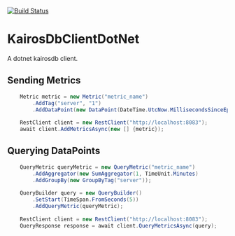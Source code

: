 [![Build Status](https://travis-ci.org/syncromatics/KairosDbClientDotNet.svg)](https://travis-ci.org/syncromatics/KairosDbClientDotNet)

# KairosDbClientDotNet

A dotnet kairosdb client.

## Sending Metrics
```c#
    Metric metric = new Metric("metric_name")
        .AddTag("server", "1")
        .AddDataPoint(new DataPoint(DateTime.UtcNow.MillisecondsSinceEpoch(), 5L);
        
    RestClient client = new RestClient("http://localhost:8083");
    await client.AddMetricsAsync(new [] {metric});
```
    
## Querying DataPoints
```c#
    QueryMetric queryMetric = new QueryMetric("metric_name")
        .AddAggregator(new SumAggregator(1, TimeUnit.Minutes)
        .AddGroupBy(new GroupByTag("server"));
        
    QueryBuilder query = new QueryBuilder()
        .SetStart(TimeSpan.FromSeconds(5))
        .AddQueryMetric(queryMetric);
        
    RestClient client = new RestClient("http://localhost:8083");
    QueryResponse response = await client.QueryMetricsAsync(query);
```
